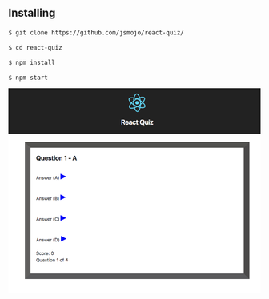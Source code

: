 ## Installing

```
$ git clone https://github.com/jsmojo/react-quiz/
```

```
$ cd react-quiz
```

```
$ npm install 
```

```
$ npm start 
```

![alt tag](https://github.com/jsmojo/React-Quiz/blob/master/src/images/demo.png)